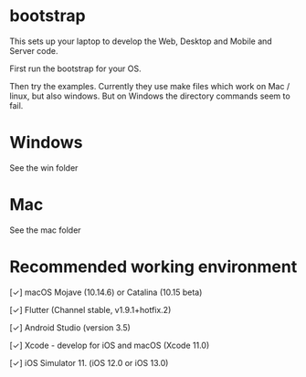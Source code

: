 # bootstrap

This sets up your laptop to develop the Web, Desktop and Mobile and Server code.

First run the bootstrap for your OS.

Then try the examples. Currently they use make files which work on Mac / linux, but also windows.
But on Windows the directory commands seem to fail.

# Windows

See the win folder

# Mac

See the mac folder


# Recommended working environment

[✓] macOS Mojave (10.14.6) or Catalina (10.15 beta)

[✓] Flutter (Channel stable, v1.9.1+hotfix.2)

[✓] Android Studio (version 3.5)

[✓] Xcode - develop for iOS and macOS (Xcode 11.0)

[✓] iOS Simulator 11. (iOS 12.0 or iOS 13.0)
